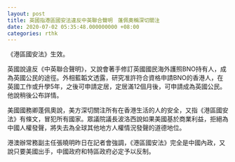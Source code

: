```yaml
---
layout: post
title: 英國指港區國安法違反中英聯合聲明　蓬佩奧稱深切關注
date: 2020-07-02 05:35:48.000000000 +08:00
categories: rthk
---
```


《港區國安法》生效。

英國說違反《中英聯合聲明》，又說會著手修訂英國國民海外護照BNO持有人，成為英國公民的途徑。外相藍韜文透露，研究准許符合資格申請BNO的香港人，在英國工作或升學5年，之後可申請定居，定居滿12個月後，可申請成為英國公民。他說稍後公布詳情。

美國國務卿蓬佩奧說，美方深切關注所有在香港生活的人的安全，又指《港區國安法》有條文，冒犯所有國家。眾議院議長波洛西說如果美國基於商業利益，拒絕為中國人權發聲，將失去為全球其他地方人權情況發聲的道德地位。

港澳辦常務副主任張曉明昨日在記者會強調，《港區國安法》完全是中國內政，又說只要美國出手，中國政府和特區政府必定予以反制。
